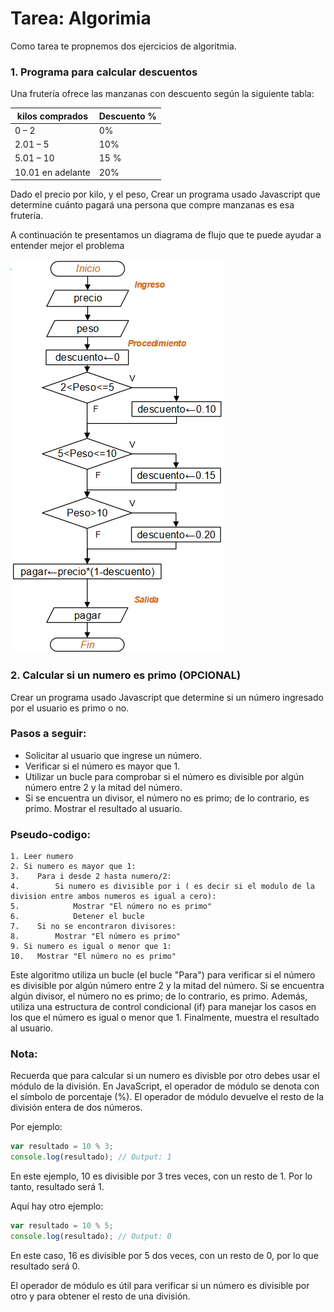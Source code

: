 # Tarea: Algorimia
Como tarea te propnemos dos ejercicios de algoritmia.

### 1. Programa para calcular descuentos
Una frutería ofrece las manzanas con descuento según la siguiente tabla:

| kilos comprados | Descuento % |
|----------|----------|
| 0 – 2    | 0%   |
| 2.01 – 5    | 10%   |
| 5.01 – 10    | 15 %   |
| 10.01 en adelante    | 20%  |

Dado el precio por kilo, y el peso, Crear un programa usado Javascript que determine cuánto pagará una persona que compre manzanas es esa frutería.


A continuación te presentamos un diagrama de flujo que te puede ayudar a entender mejor el problema

![tarea1](./resources/tarea1.png)
 
### 2. Calcular si un numero es primo (OPCIONAL)

Crear un programa usado Javascript que determine si un número ingresado por el usuario es primo o no.

### Pasos a seguir:

- Solicitar al usuario que ingrese un número.
- Verificar si el número es mayor que 1.
- Utilizar un bucle para comprobar si el número es divisible por algún número entre 2 y la mitad del número.
- Si se encuentra un divisor, el número no es primo; de lo contrario, es primo.
Mostrar el resultado al usuario.

### Pseudo-codigo:
```
1. Leer numero
2. Si numero es mayor que 1:
3.    Para i desde 2 hasta numero/2:
4.        Si numero es divisible por i ( es decir si el modulo de la division entre ambos numeros es igual a cero):
5.            Mostrar "El número no es primo"
6.            Detener el bucle
7.    Si no se encontraron divisores:
8.        Mostrar "El número es primo"
9. Si numero es igual o menor que 1:
10.   Mostrar "El número no es primo"
```

Este algoritmo utiliza un bucle (el bucle "Para") para verificar si el número es divisible por algún número entre 2 y la mitad del número. Si se encuentra algún divisor, el número no es primo; de lo contrario, es primo. Además, utiliza una estructura de control condicional (if) para manejar los casos en los que el número es igual o menor que 1. Finalmente, muestra el resultado al usuario.

### Nota:
Recuerda que para calcular si un numero es divisble por otro debes usar el módulo de la división. 
En JavaScript, el operador de módulo se denota con el símbolo de porcentaje (%). El operador de módulo devuelve el resto de la división entera de dos números.

Por ejemplo:

```javascript
var resultado = 10 % 3;
console.log(resultado); // Output: 1
```
En este ejemplo, 10 es divisible por 3 tres veces, con un resto de 1. Por lo tanto, resultado será 1.

Aquí hay otro ejemplo:

```javascript
var resultado = 10 % 5;
console.log(resultado); // Output: 0
```
En este caso, 16 es divisible por 5 dos veces, con un resto de 0, por lo que resultado será 0.

El operador de módulo es útil para verificar si un número es divisible por otro y para obtener el resto de una división.
